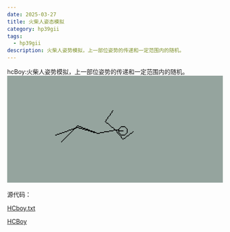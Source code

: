 ```yaml
---
date: 2025-03-27
title: 火柴人姿态模拟
category: hp39gii
tags:
  - hp39gii
description: 火柴人姿势模拟，上一部位姿势的传递和一定范围内的随机。
---
```

hcBoy:火柴人姿势模拟，上一部位姿势的传递和一定范围内的随机。
![left|320](/posts/files/Pasted%20image%2020250327235607.png)

源代码：

<a href="https://github.com/Cerry2022/Cerry2022.github.io/raw/gh-pages/code/HCboy.txt" download>HCboy.txt</a>

[HCBoy](/public/code/HCboy.txt)